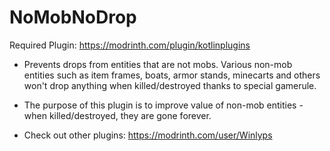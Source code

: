 # NoMobNoDrop
Required Plugin: https://modrinth.com/plugin/kotlinplugins
- Prevents drops from entities that are not mobs. Various non-mob entities such as item frames, boats, armor stands, minecarts and others won't drop anything when killed/destroyed thanks to special gamerule.
- The purpose of this plugin is to improve value of non-mob entities - when killed/destroyed, they are gone forever.  

- Check out other plugins: https://modrinth.com/user/Winlyps
